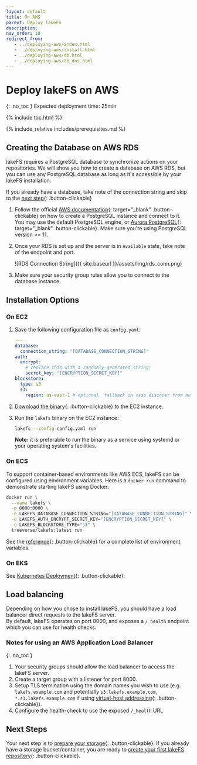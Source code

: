 ```yaml
---
layout: default
title: On AWS
parent: Deploy lakeFS
description: 
nav_order: 10
redirect_from:
   - ../deploying-aws/index.html
   - ../deploying-aws/install.html
   - ../deploying-aws/db.html
   - ../deploying-aws/lb_dns.html
---
```


# Deploy lakeFS on AWS
{: .no_toc }
Expected deployment time: 25min

{% include toc.html %}

{% include_relative includes/prerequisites.md %}

## Creating the Database on AWS RDS
lakeFS requires a PostgreSQL database to synchronize actions on your repositories.
We will show you how to create a database on AWS RDS, but you can use any PostgreSQL database as long as it's accessible by your lakeFS installation.

If you already have a database, take note of the connection string and skip to the [next step](#install-lakefs-on-ec2){: .button-clickable}

1. Follow the official [AWS documentation](https://docs.aws.amazon.com/AmazonRDS/latest/UserGuide/CHAP_GettingStarted.CreatingConnecting.PostgreSQL.html){: target="_blank" .button-clickable} on how to create a PostgreSQL instance and connect to it.
   You may use the default PostgreSQL engine, or [Aurora PostgreSQL](https://docs.aws.amazon.com/AmazonRDS/latest/AuroraUserGuide/Aurora.AuroraPostgreSQL.html){: target="_blank" .button-clickable}. Make sure you're using PostgreSQL version >= 11.
2. Once your RDS is set up and the server is in `Available` state, take note of the endpoint and port.

   ![RDS Connection String]({{ site.baseurl }}/assets/img/rds_conn.png)

3. Make sure your security group rules allow you to connect to the database instance.

## Installation Options

### On EC2
1. Save the following configuration file as `config.yaml`:

   ```yaml
   ---
   database:
     connection_string: "[DATABASE_CONNECTION_STRING]"
   auth:
     encrypt:
       # replace this with a randomly-generated string:
       secret_key: "[ENCRYPTION_SECRET_KEY]"
   blockstore:
     type: s3
     s3:
       region: us-east-1 # optional, fallback in case discover from bucket is not supported
   ```

1. [Download the binary](../index.md#downloads){: .button-clickable} to the EC2 instance.
1. Run the `lakefs` binary on the EC2 instance:
   ```bash
   lakefs --config config.yaml run
   ```
   **Note:** it is preferable to run the binary as a service using systemd or your operating system's facilities.

### On ECS
To support container-based environments like AWS ECS, lakeFS can be configured using environment variables. Here is a `docker run` 
command to demonstrate starting lakeFS using Docker:

```sh
docker run \
  --name lakefs \
  -p 8000:8000 \
  -e LAKEFS_DATABASE_CONNECTION_STRING="[DATABASE_CONNECTION_STRING]" \
  -e LAKEFS_AUTH_ENCRYPT_SECRET_KEY="[ENCRYPTION_SECRET_KEY]" \
  -e LAKEFS_BLOCKSTORE_TYPE="s3" \
  treeverse/lakefs:latest run
```

See the [reference](../reference/configuration.md#using-environment-variables){: .button-clickable} for a complete list of environment variables.

### On EKS
See [Kubernetes Deployment](./k8s.md){: .button-clickable}.

## Load balancing
Depending on how you chose to install lakeFS, you should have a load balancer direct requests to the lakeFS server.  
By default, lakeFS operates on port 8000, and exposes a `/_health` endpoint which you can use for health checks.

### Notes for using an AWS Application Load Balancer
{: .no_toc }

1. Your security groups should allow the load balancer to access the lakeFS server.
1. Create a target group with a listener for port 8000.
1. Setup TLS termination using the domain names you wish to use (e.g. `lakefs.example.com` and potentially `s3.lakefs.example.com`, `*.s3.lakefs.example.com` if using [virtual-host addressing](https://docs.aws.amazon.com/AmazonS3/latest/userguide/VirtualHosting.html){: .button-clickable}).
1. Configure the health-check to use the exposed `/_health` URL

## Next Steps
Your next step is to [prepare your storage](../setup/storage/index.md){: .button-clickable}. If you already have a storage bucket/container, you are ready to [create your first lakeFS repository](../setup/create-repo.md){: .button-clickable}.
